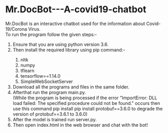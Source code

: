 # Mr.DocBot---A-covid19-chatbot
Mr.DocBot is an interactive chatbot used for the information about Covid-19/Corona Virus.<br>
To run the program follow the given steps:-
<ol>
  <li>Ensure that you are using python version 3.6.</li>
  <li>Then install the required library using pip command:-</li>
  <ol>
    <li>nltk</li>
    <li>numpy</li>
    <li>tflearn</li>
    <li>tensorflow==1.14.0</li>
    <li>SimpleWebSocketServer</li>
  </ol>
  <li>Download all the programs and files in the same folder.</li>
  <li>Afterthat run the program main.py.<br>
  (While the program is being processed if the error "ImportError: DLL load failed: The specified procedure could not be found." occurs
  then use this command pip install pip install protobuf==3.6.0 to degrade the version of protobuf==3.6.1 to 3.6.0)</li> 
  <li>After the model is trained run server.py.</li>
  <li>Then open index.html in the web browser and chat with the bot!</li>
</ol>                                                   
